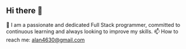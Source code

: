 ## Hi there 👋
🔭 I am a passionate and dedicated Full Stack programmer, committed to continuous learning and always looking to improve my skills.
📫 How to reach me: alan4630@gmail.com

<!--
**AlanJuker/AlanJuker** is a ✨ _special_ ✨ repository because its `README.md` (this file) appears on your GitHub profile.

Here are some ideas to get you started:

- 🔭 I’m currently working on ...
- 🌱 I’m currently learning ...
- 👯 I’m looking to collaborate on ...
- 🤔 I’m looking for help with ...
- 💬 Ask me about ...
- 📫 How to reach me: ...
- 😄 Pronouns: ...
- ⚡ Fun fact: ...
-->
